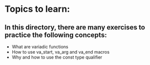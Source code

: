 # Topics to learn:

## In this directory, there are many exercises to practice the following concepts:

- What are variadic functions
- How to use va_start, va_arg and va_end macros
- Why and how to use the const type qualifier